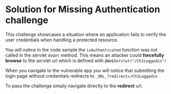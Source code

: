 # Solution for Missing Authentication challenge

This challenge showcases a situation where an application fails to verify the user credentials when handling a protected resource.

You will notice in the code sample the `isAuthenticated` function was not called in the servlet `doGet` method.
This means an attacker could **forcefully browse** to the servlet url which is defined with `@WebServlet("/Ch1Loggedin")`

When you navigate to the vulnerable app you will notice that submitting the login page without credentials redirects to `_URL_?redirect=/Ch1Loggedin`

To pass the challenge simply navigate directly to the **redirect** url.
